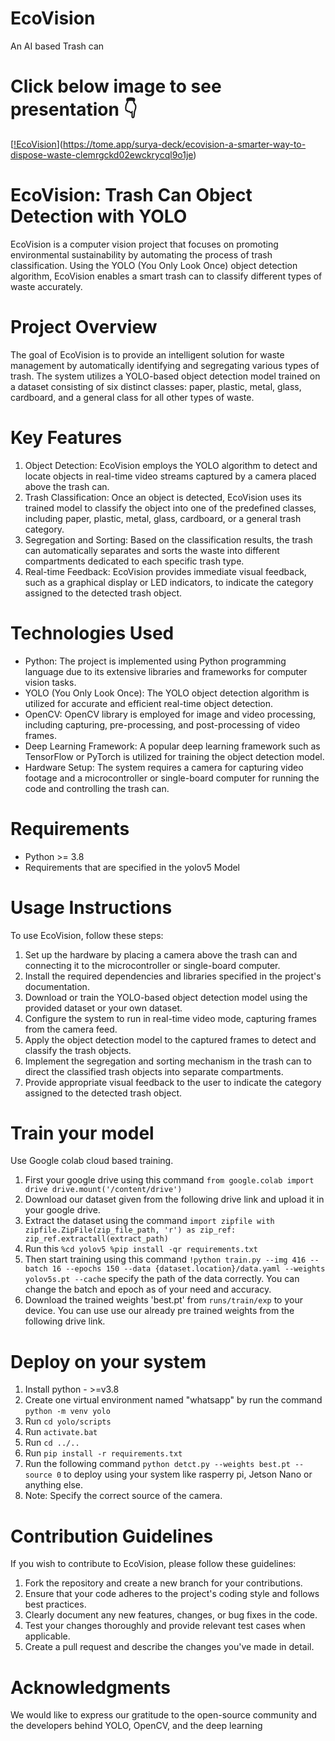 # EcoVision
An AI based Trash can

# Click below image to see presentation 👇
[[!EcoVision](https://github.com/SuryaR08/EcoVision/blob/main/robot.png)](https://tome.app/surya-deck/ecovision-a-smarter-way-to-dispose-waste-clemrgckd02ewckrycql9o1je)

# EcoVision: Trash Can Object Detection with YOLO

EcoVision is a computer vision project that focuses on promoting environmental sustainability by automating the process of trash classification. Using the YOLO (You Only Look Once) object detection algorithm, EcoVision enables a smart trash can to classify different types of waste accurately.

# Project Overview

The goal of EcoVision is to provide an intelligent solution for waste management by automatically identifying and segregating various types of trash. The system utilizes a YOLO-based object detection model trained on a dataset consisting of six distinct classes: paper, plastic, metal, glass, cardboard, and a general class for all other types of waste.

# Key Features
1. Object Detection: EcoVision employs the YOLO algorithm to detect and locate objects in real-time video streams captured by a camera placed above the trash can.
2. Trash Classification: Once an object is detected, EcoVision uses its trained model to classify the object into one of the predefined classes, including paper, plastic, metal, glass, cardboard, or a general trash category.
3. Segregation and Sorting: Based on the classification results, the trash can automatically separates and sorts the waste into different compartments dedicated to each specific trash type.
4. Real-time Feedback: EcoVision provides immediate visual feedback, such as a graphical display or LED indicators, to indicate the category assigned to the detected trash object.

# Technologies Used

* Python: The project is implemented using Python programming language due to its extensive libraries and frameworks for computer vision tasks.
* YOLO (You Only Look Once): The YOLO object detection algorithm is utilized for accurate and efficient real-time object detection.
* OpenCV: OpenCV library is employed for image and video processing, including capturing, pre-processing, and post-processing of video frames.
* Deep Learning Framework: A popular deep learning framework such as TensorFlow or PyTorch is utilized for training the object detection model.
* Hardware Setup: The system requires a camera for capturing video footage and a microcontroller or single-board computer for running the code and controlling the trash can.

# Requirements

*  Python >= 3.8
*  Requirements that are specified in the yolov5 Model

# Usage Instructions
To use EcoVision, follow these steps:

1. Set up the hardware by placing a camera above the trash can and connecting it to the microcontroller or single-board computer.
2. Install the required dependencies and libraries specified in the project's documentation.
3. Download or train the YOLO-based object detection model using the provided dataset or your own dataset.
4. Configure the system to run in real-time video mode, capturing frames from the camera feed.
5. Apply the object detection model to the captured frames to detect and classify the trash objects.
6. Implement the segregation and sorting mechanism in the trash can to direct the classified trash objects into separate compartments.
7. Provide appropriate visual feedback to the user to indicate the category assigned to the detected trash object.



# Train your model
Use Google colab cloud based training.
1. First your google drive using this command `from google.colab import drive
drive.mount('/content/drive')`
2. Download our dataset given from the following drive link and upload it in your google drive.
3. Extract the dataset using the command `import zipfile
with zipfile.ZipFile(zip_file_path, 'r') as zip_ref:
    zip_ref.extractall(extract_path)`
5. Run this `%cd yolov5
%pip install -qr requirements.txt`
4. Then start training using this command `!python train.py --img 416 --batch 16 --epochs 150 --data {dataset.location}/data.yaml --weights yolov5s.pt --cache` specify the path of the data correctly. You can change the batch and epoch as of your need and accuracy.
5. Download the trained weights 'best.pt' from `runs/train/exp` to your device. You can use use our already pre trained weights from the following drive link.


# Deploy on your system

1. Install python - >=v3.8
2. Create one virtual environment named "whatsapp" by run the command `python -m venv yolo`
3. Run `cd yolo/scripts`
4. Run `activate.bat`
5. Run `cd ../..`
6. Run `pip install -r requirements.txt`
7. Run the following command `python detct.py --weights best.pt --source 0` to deploy using your system like rasperry pi, Jetson Nano or anything else.
8. Note: Specify the correct source of the camera.

# Contribution Guidelines
If you wish to contribute to EcoVision, please follow these guidelines:

1. Fork the repository and create a new branch for your contributions.
2. Ensure that your code adheres to the project's coding style and follows best practices.
3. Clearly document any new features, changes, or bug fixes in the code.
4. Test your changes thoroughly and provide relevant test cases when applicable.
5. Create a pull request and describe the changes you've made in detail.

# Acknowledgments
We would like to express our gratitude to the open-source community and the developers behind YOLO, OpenCV, and the deep learning



